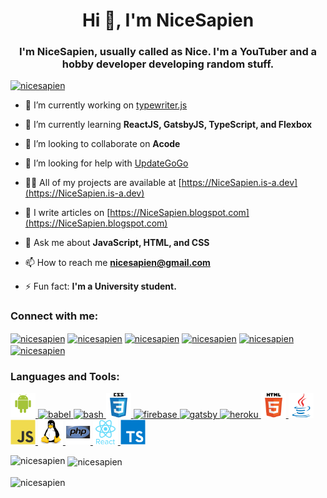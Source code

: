 <h1 align="center">Hi 👋, I'm NiceSapien</h1>
<h3 align="center">I'm NiceSapien, usually called as Nice. I'm a YouTuber and a hobby developer developing random stuff.</h3>

<p align="left"> <a href="https://twitter.com/nicesapien" target="blank"><img src="https://img.shields.io/twitter/follow/nicesapien?logo=twitter&style=for-the-badge" alt="nicesapien" /></a> </p>

- 🔭 I’m currently working on [typewriter.js](https://typewriter.js.org/)

- 🌱 I’m currently learning **ReactJS, GatsbyJS, TypeScript, and Flexbox**

- 👯 I’m looking to collaborate on **Acode**

- 🤝 I’m looking for help with [UpdateGoGo](https://updatify.netlify.app/)

- 👨‍💻 All of my projects are available at [https://NiceSapien.is-a.dev](https://NiceSapien.is-a.dev)

- 📝 I write articles on [https://NiceSapien.blogspot.com](https://NiceSapien.blogspot.com)

- 💬 Ask me about **JavaScript, HTML, and CSS**

- 📫 How to reach me **nicesapien@gmail.com**

- ⚡ Fun fact: **I'm a University student.**

<h3 align="left">Connect with me:</h3>
<p align="left">
<a href="https://codepen.io/nicesapien" target="blank"><img align="center" src="https://raw.githubusercontent.com/rahuldkjain/github-profile-readme-generator/master/src/images/icons/Social/codepen.svg" alt="nicesapien" height="30" width="40" /></a>
<a href="https://dev.to/nicesapien" target="blank"><img align="center" src="https://raw.githubusercontent.com/rahuldkjain/github-profile-readme-generator/master/src/images/icons/Social/devto.svg" alt="nicesapien" height="30" width="40" /></a>
<a href="https://twitter.com/nicesapien" target="blank"><img align="center" src="https://raw.githubusercontent.com/rahuldkjain/github-profile-readme-generator/master/src/images/icons/Social/twitter.svg" alt="nicesapien" height="30" width="40" /></a>
<a href="https://stackoverflow.com/users/nicesapien" target="blank"><img align="center" src="https://raw.githubusercontent.com/rahuldkjain/github-profile-readme-generator/master/src/images/icons/Social/stack-overflow.svg" alt="nicesapien" height="30" width="40" /></a>
<a href="https://instagram.com/nicesapien" target="blank"><img align="center" src="https://raw.githubusercontent.com/rahuldkjain/github-profile-readme-generator/master/src/images/icons/Social/instagram.svg" alt="nicesapien" height="30" width="40" /></a>
<a href="https://www.youtube.com/c/nicesapien" target="blank"><img align="center" src="https://raw.githubusercontent.com/rahuldkjain/github-profile-readme-generator/master/src/images/icons/Social/youtube.svg" alt="nicesapien" height="30" width="40" /></a>
</p>

<h3 align="left">Languages and Tools:</h3>
<p align="left"> <a href="https://developer.android.com" target="_blank" rel="noreferrer"> <img src="https://raw.githubusercontent.com/devicons/devicon/master/icons/android/android-original-wordmark.svg" alt="android" width="40" height="40"/> </a> <a href="https://babeljs.io/" target="_blank" rel="noreferrer"> <img src="https://www.vectorlogo.zone/logos/babeljs/babeljs-icon.svg" alt="babel" width="40" height="40"/> </a> <a href="https://www.gnu.org/software/bash/" target="_blank" rel="noreferrer"> <img src="https://www.vectorlogo.zone/logos/gnu_bash/gnu_bash-icon.svg" alt="bash" width="40" height="40"/> </a> <a href="https://www.w3schools.com/css/" target="_blank" rel="noreferrer"> <img src="https://raw.githubusercontent.com/devicons/devicon/master/icons/css3/css3-original-wordmark.svg" alt="css3" width="40" height="40"/> </a> <a href="https://firebase.google.com/" target="_blank" rel="noreferrer"> <img src="https://www.vectorlogo.zone/logos/firebase/firebase-icon.svg" alt="firebase" width="40" height="40"/> </a> <a href="https://www.gatsbyjs.com/" target="_blank" rel="noreferrer"> <img src="https://www.vectorlogo.zone/logos/gatsbyjs/gatsbyjs-icon.svg" alt="gatsby" width="40" height="40"/> </a> <a href="https://heroku.com" target="_blank" rel="noreferrer"> <img src="https://www.vectorlogo.zone/logos/heroku/heroku-icon.svg" alt="heroku" width="40" height="40"/> </a> <a href="https://www.w3.org/html/" target="_blank" rel="noreferrer"> <img src="https://raw.githubusercontent.com/devicons/devicon/master/icons/html5/html5-original-wordmark.svg" alt="html5" width="40" height="40"/> </a> <a href="https://www.java.com" target="_blank" rel="noreferrer"> <img src="https://raw.githubusercontent.com/devicons/devicon/master/icons/java/java-original.svg" alt="java" width="40" height="40"/> </a> <a href="https://developer.mozilla.org/en-US/docs/Web/JavaScript" target="_blank" rel="noreferrer"> <img src="https://raw.githubusercontent.com/devicons/devicon/master/icons/javascript/javascript-original.svg" alt="javascript" width="40" height="40"/> </a> <a href="https://www.linux.org/" target="_blank" rel="noreferrer"> <img src="https://raw.githubusercontent.com/devicons/devicon/master/icons/linux/linux-original.svg" alt="linux" width="40" height="40"/> </a> <a href="https://www.php.net" target="_blank" rel="noreferrer"> <img src="https://raw.githubusercontent.com/devicons/devicon/master/icons/php/php-original.svg" alt="php" width="40" height="40"/> </a> <a href="https://reactjs.org/" target="_blank" rel="noreferrer"> <img src="https://raw.githubusercontent.com/devicons/devicon/master/icons/react/react-original-wordmark.svg" alt="react" width="40" height="40"/> </a> <a href="https://www.typescriptlang.org/" target="_blank" rel="noreferrer"> <img src="https://raw.githubusercontent.com/devicons/devicon/master/icons/typescript/typescript-original.svg" alt="typescript" width="40" height="40"/> </a> </p>

<p><img align="left" src="https://github-blabal-stats.vercel.app/api/top-langs/?username=nicesapien&layout=compact&theme=dark&hide=java" alt="nicesapien" /></p>

<p>&nbsp;<img align="center" src="https://github-blabal-stats.vercel.app/api?username=nicesapien&show_icons=true&theme=dark" alt="nicesapien" /></p>
<p><img align="center" src="https://github-readme-streak-stats.herokuapp.com/?user=nicesapien&theme=dark" alt="nicesapien" /></p>
